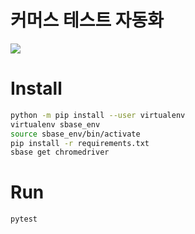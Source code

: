# 커머스 테스트 자동화

<img src="https://img.shields.io/badge/Python 3.8.9-3776AB?style=for-the-badge&logo=python&logoColor=white">


# Install
```bash
python -m pip install --user virtualenv
virtualenv sbase_env
source sbase_env/bin/activate
pip install -r requirements.txt
sbase get chromedriver
```

# Run
```bash
pytest
```
